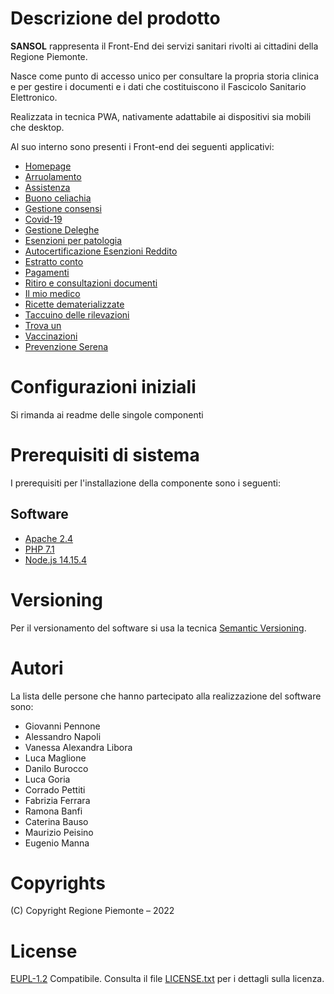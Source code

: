 # Descrizione del prodotto
**SANSOL** rappresenta il Front-End dei servizi sanitari rivolti ai cittadini della Regione Piemonte.

Nasce come  punto di accesso unico per consultare la propria storia clinica e per gestire i documenti e i dati che costituiscono il Fascicolo Sanitario Elettronico.

Realizzata in tecnica PWA, nativamente adattabile ai dispositivi sia mobili che desktop.

Al suo interno sono presenti i Front-end dei seguenti applicativi:

- [Homepage](https://github.com/regione-piemonte/sansol/sansolpua)
- [Arruolamento](https://github.com/regione-piemonte/sansol/sansolarruolamento) 
- [Assistenza](https://github.com/regione-piemonte/sansol/sansolassistenza)
- [Buono celiachia](https://github.com/regione-piemonte/sansol/sansolbuonoceliachia)
- [Gestione consensi](https://github.com/regione-piemonte/sansol/sansolconsensi)
- [Covid-19](https://github.com/regione-piemonte/sansol/sansolcovid19)
- [Gestione Deleghe](https://github.com/regione-piemonte/sansol/sansoldeleghe)
- [Esenzioni per patologia](https://github.com/regione-piemonte/sansol/sansolesenpat)
- [Autocertificazione Esenzioni Reddito](https://github.com/regione-piemonte/sansol/sansolesenred)
- [Estratto conto](https://github.com/regione-piemonte/sansol/sansolestrattoconto)
- [Pagamenti](https://github.com/regione-piemonte/sansol/sansolpagamenti)
- [Ritiro e consultazioni documenti](https://github.com/regione-piemonte/sansol/sansolfse)
- [Il mio medico](https://github.com/regione-piemonte/sansol/sansolscerev)
- [Ricette dematerializzate](https://github.com/regione-piemonte/sansol/sansolricette)
- [Taccuino delle rilevazioni](https://github.com/regione-piemonte/sansol/sansoltaccuino)
- [Trova un](https://github.com/regione-piemonte/sansol/sansoltrovaun)
- [Vaccinazioni](https://github.com/regione-piemonte/sansol/sansolvaccinazioni)
- [Prevenzione Serena](https://github.com/regione-piemonte/sansol/sansolriscre)

# Configurazioni iniziali
Si rimanda ai readme delle singole componenti 

# Prerequisiti di sistema
I prerequisiti per l'installazione della componente sono i seguenti:
## Software
- [Apache 2.4](https://www.apache.org)
- [PHP 7.1](https://www.php.net)
- [Node.js 14.15.4](https://nodejs.org)

# Versioning
Per il versionamento del software si usa la tecnica [Semantic Versioning](https://semver.org/).
# Autori
La lista delle persone che hanno partecipato alla realizzazione del software sono:

- Giovanni Pennone
- Alessandro Napoli
- Vanessa Alexandra Libora
- Luca Maglione
- Danilo Burocco
- Luca Goria
- Corrado Pettiti
- Fabrizia Ferrara
- Ramona Banfi
- Caterina Bauso
- Maurizio Peisino
- Eugenio Manna
# Copyrights
(C) Copyright Regione Piemonte – 2022
# License
[EUPL-1.2](https://joinup.ec.europa.eu/collection/eupl/eupl-text-11-12) Compatibile.  Consulta il file [LICENSE.txt](LICENSE.txt) per i dettagli sulla licenza.

